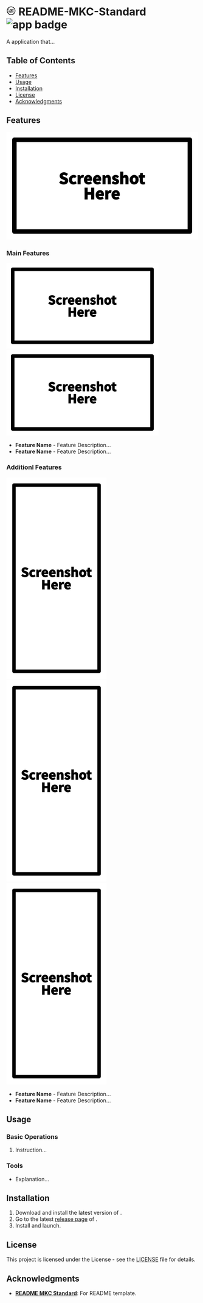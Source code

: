 # ![logo thumbnail][logo-thumbnail] README-MKC-Standard ![app badge][app-badge]
A <app-environment> application that...

## Table of Contents
- [Features](#features)
- [Usage](#usage)
- [Installation](#installation)
- [License](#license)
- [Acknowledgments](#acknowledgments)

## Features
![single landscape][single-landscape]

### Main Features
![double landscape][double-landscape] &nbsp;
![double landscape][double-landscape]
- **Feature Name** - Feature Description...
- **Feature Name** - Feature Description...

### Additionl Features
![triple portrait][triple-portrait] &nbsp;
![triple portrait][triple-portrait] &nbsp;
![triple portrait][triple-portrait]
- **Feature Name** - Feature Description...
- **Feature Name** - Feature Description...

## Usage
### Basic Operations
1. Instruction...

### Tools
- Explanation...

## Installation
1. Download and install the latest version of [<required-library>](required-library-link).
2. Go to the latest [release page][release-page] of <app-name>.
3. Install <app-name> and launch.

## License
This project is licensed under the <licence-name> License - see the [LICENSE](LICENSE) file for details.

## Acknowledgments
- **[README MKC Standard][readme-mkc-standard]**: For README template.

<!-- Reference -->
[logo-thumbnail]: https://github.com/Mindkerchief/README-MKC-Standard/blob/e6aa6e5d50a7de43b5c7d51e576a6eff42c26573/assets/logo-thumbnail.png
[app-badge]: https://img.shields.io/badge/GitHub-README-FFFFFF

[single-landscape]: https://github.com/Mindkerchief/README-MKC-Standard/blob/e6aa6e5d50a7de43b5c7d51e576a6eff42c26573/assets/screenshot-single-landscape.png
[double-landscape]: https://github.com/Mindkerchief/README-MKC-Standard/blob/e6aa6e5d50a7de43b5c7d51e576a6eff42c26573/assets/screenshot-double-landscape.png
[triple-portrait]: https://github.com/Mindkerchief/README-MKC-Standard/blob/e6aa6e5d50a7de43b5c7d51e576a6eff42c26573/assets/screenshot-triple-portrait.png

[release-page]: https://github.com/Mindkerchief/README-MKC-Standard/releases
[readme-mkc-standard]: https://github.com/Mindkerchief/README-MKC-Standard

